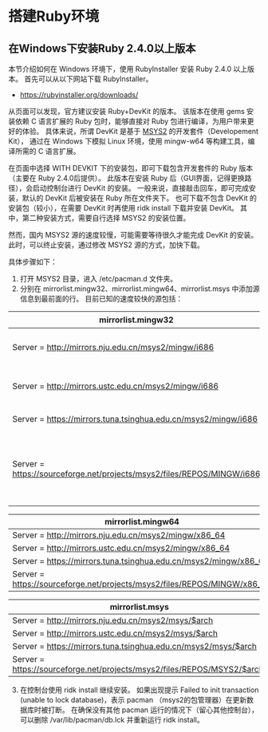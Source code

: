 # 搭建Ruby环境
## 在Windows下安装Ruby 2.4.0以上版本

本节介绍如何在 Windows 环境下，使用 RubyInstaller 安装 Ruby 2.4.0 以上版本。
首先可以从以下网站下载 RubyInstaller。

+ https://rubyinstaller.org/downloads/

从页面可以发现，官方建议安装 Ruby+DevKit 的版本。
该版本在使用 gems 安装依赖 C 语言扩展的 Ruby 包时，能够直接对 Ruby 包进行编译，为用户带来更好的体验。
具体来说，所谓 DevKit 是基于 [MSYS2](http://www.msys2.org/) 的开发套件（Developement Kit），
通过在 Windows 下模拟 Linux 环境，使用 mingw-w64 等构建工具，编译所需的 C 语言扩展。

在页面中选择 WITH DEVKIT 下的安装包，即可下载包含开发套件的 Ruby 版本（主要在 Ruby 2.4.0后提供）。
此版本在安装 Ruby 后（GUI界面，记得更换路径），会启动控制台进行 DevKit 的安装。
一般来说，直接敲击回车，即可完成安装，默认的 DevKit 后被安装在 Ruby 所在文件夹下。
也可下载不包含 DevKit 的安装包（较小），在需要 DevKit 时再使用 ridk install 下载并安装 DevKit。
其中，第二种安装方式，需要自行选择 MSYS2 的安装位置。

然而，国内 MSYS2 源的速度较慢，可能需要等待很久才能完成 DevKit 的安装。
此时，可以终止安装，通过修改 MSYS2 源的方式，加快下载。

具体步骤如下：
1. 打开 MSYS2 目录，进入 /etc/pacman.d 文件夹。
2. 分别在 mirrorlist.mingw32、mirrorlist.mingw64、mirrorlist.msys 中添加源信息到最前面的行。
目前已知的速度较快的源包括：

| mirrorlist.mingw32 | 说明 |
| - | - |
| Server = http://mirrors.nju.edu.cn/msys2/mingw/i686 | 南京大学镜像 |
| Server = http://mirrors.ustc.edu.cn/msys2/mingw/i686 | 中科大镜像 |
| Server = https://mirrors.tuna.tsinghua.edu.cn/msys2/mingw/i686 | 清华镜像 |
| Server = https://sourceforge.net/projects/msys2/files/REPOS/MINGW/i686 | SF镜像，速度也很快 |

| mirrorlist.mingw64 |
| - |
| Server = http://mirrors.nju.edu.cn/msys2/mingw/x86_64 |
| Server = http://mirrors.ustc.edu.cn/msys2/mingw/x86_64 |
| Server = https://mirrors.tuna.tsinghua.edu.cn/msys2/mingw/x86_64 |
| Server = https://sourceforge.net/projects/msys2/files/REPOS/MINGW/x86_64 |

| mirrorlist.msys |
| - |
| Server = http://mirrors.nju.edu.cn/msys2/msys/$arch |
| Server = http://mirrors.ustc.edu.cn/msys2/msys/$arch |
| Server = https://mirrors.tuna.tsinghua.edu.cn/msys2/msys/$arch |
| Server = https://sourceforge.net/projects/msys2/files/REPOS/MSYS2/$arch/ |

3. 在控制台使用 ridk install 继续安装。
如果出现提示 Failed to init transaction (unable to lock database)，表示 pacman （msys2的包管理器）在更新数据库时被打断。
在确保没有其他 pacman 运行的情况下（留心其他控制台），可以删除 /var/lib/pacman/db.lck 并重新运行 ridk install。
